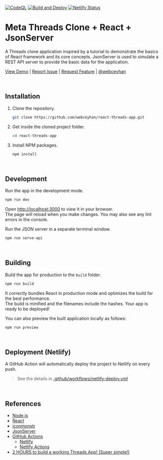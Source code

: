 <!-- AUTOMATION BADGES -->

[![CodeQL](https://github.com/webceyhan/react-threads-app/actions/workflows/github-code-scanning/codeql/badge.svg)](https://github.com/webceyhan/react-threads-app/actions/workflows/github-code-scanning/codeql)
[![Build and Deploy](https://github.com/webceyhan/react-threads-app/actions/workflows/netlify-deploy.yml/badge.svg)](https://github.com/webceyhan/react-threads-app/actions/workflows/netlify-deploy.yml)
[![Netlify Status](https://api.netlify.com/api/v1/badges/e28e4e68-5bab-4837-9f4e-4550d48ef5b6/deploy-status)](https://app.netlify.com/sites/react-threads-app-app/deploys)

<!-- HEADER ///////////////////////////////////////////////////////////// -->

# Meta Threads Clone + React + JsonServer

A Threads clone application inspired by a tutorial to demonstrate the basics of React framework and its core concepts.
JsonServer is used to simulate a REST API server to provide the basic data for the application.

[View Demo](https://webceyhan-react-threads-app.netlify.app/) |
[Report Issue](https://github.com/webceyhan/react-threads-app/issues) |
[Request Feature](https://github.com/webceyhan/react-threads-app/pulls) |
[@webceyhan](https://twitter.com/webceyhan)

<br>
<!-- INSTALLATION //////////////////////////////////////////////////////// -->

## Installation

1. Clone the repository.
    ```sh
    git clone https://github.com/webceyhan/react-threads-app.git
    ```
2. Get inside the cloned project folder.
    ```sh
    cd react-threads-app
    ```
3. Install NPM packages.
    ```sh
    npm install
    ```

<br>
<!-- DEVELOPMENT ///////////////////////////////////////////////////////// -->

## Development

Run the app in the development mode.

```sh
npm run dev
```

Open [http://localhost:3000](http://localhost:3000) to view it in your browser.\
The page will reload when you make changes. You may also see any lint errors in the console.

Run the JSON server in a separate terminal window.

```sh
npm run serve-api
```

<br>
<!-- BUILDING //////////////////////////////////////////////////////////// -->

## Building

Build the app for production to the `build` folder.

```sh
npm run build
```

It correctly bundles React in production mode and optimizes the build for the best performance.\
The build is minified and the filenames include the hashes. Your app is ready to be deployed!

You can also preview the built application locally as follows:

```sh
npm run preview
```

<br>
<!-- DEPLOYMENT ////////////////////////////////////////////////////////// -->

## Deployment (Netlify)

A GitHub Action will automatically deploy the project to Netlify on every push.

> See the details in [.github/workflows/netlify-deploy.yml](./.github/workflows/netlify-deploy.yml)

<br>
<!-- REFERENCES ////////////////////////////////////////////////////////// -->

## References

-   [Node.js](https://nodejs.dev/)
-   [React](https://reactjs.org/)
-   [iconmonstr](https://iconmonstr.com/)
-   [JsonServer](https://github.com/typicode/json-server)
-   [GitHub Actions](https://docs.github.com/en/actions)
    -   [Netlify](https://www.netlify.com/)
    -   [Netlify Actions](https://github.com/nwtgck/actions-netlify)
-   [2 HOURS to build a working Threads App! (Super simple!)](https://www.youtube.com/watch?v=J7HMa48mU3E)